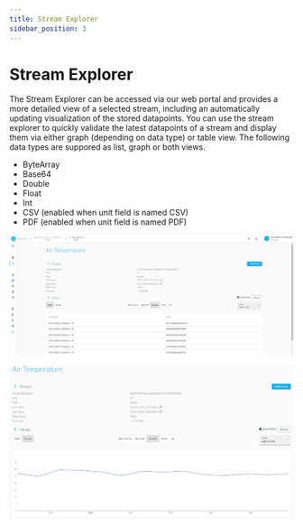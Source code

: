 ```yaml
---
title: Stream Explorer
sidebar_position: 3
---
```


# Stream Explorer
The Stream Explorer can be accessed via our web portal and provides a more detailed view of a selected stream, including an automatically updating visualization of the stored datapoints. You can use the stream explorer to quickly validate the latest datapoints of a stream and display them via either graph (depending on data type) or table view. The following data types are suppored as list, graph or both views.

- ByteArray
- Base64
- Double
- Float
- Int
- CSV (enabled when unit field is named CSV)
- PDF (enabled when unit field is named PDF)


![Stream Explorer Table](assets/streamexplorertable.png)

![Stream Explorer Graph](assets/streamexplorer.png)